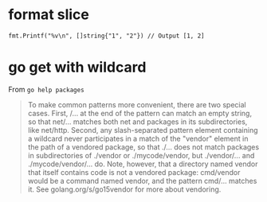 # format slice

```
fmt.Printf("%v\n", []string{"1", "2"}) // Output [1, 2]
```

# go get with wildcard

From `go help packages`

> To make common patterns more convenient, there are two special cases.
> First, /... at the end of the pattern can match an empty string,
> so that net/... matches both net and packages in its subdirectories, like net/http.
> Second, any slash-separated pattern element containing a wildcard never
> participates in a match of the "vendor" element in the path of a vendored
> package, so that ./... does not match packages in subdirectories of
> ./vendor or ./mycode/vendor, but ./vendor/... and ./mycode/vendor/... do.
> Note, however, that a directory named vendor that itself contains code
> is not a vendored package: cmd/vendor would be a command named vendor,
> and the pattern cmd/... matches it.
> See golang.org/s/go15vendor for more about vendoring.
